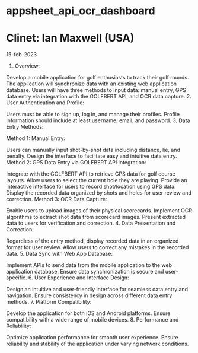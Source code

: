 # appsheet_api_ocr_dashboard
# Clinet: Ian Maxwell (USA) 
15-feb-2023
1. Overview:

Develop a mobile application for golf enthusiasts to track their golf rounds.
The application will synchronize data with an existing web application database.
Users will have three methods to input data: manual entry, GPS data entry via integration with the GOLFBERT API, and OCR data capture.
2. User Authentication and Profile:

Users must be able to sign up, log in, and manage their profiles.
Profile information should include at least username, email, and password.
3. Data Entry Methods:

Method 1: Manual Entry:

Users can manually input shot-by-shot data including distance, lie, and penalty.
Design the interface to facilitate easy and intuitive data entry.
Method 2: GPS Data Entry via GOLFBERT API Integration:

Integrate with the GOLFBERT API to retrieve GPS data for golf course layouts.
Allow users to select the current hole they are playing.
Provide an interactive interface for users to record shot/location using GPS data.
Display the recorded data organized by shots and holes for user review and correction.
Method 3: OCR Data Capture:

Enable users to upload images of their physical scorecards.
Implement OCR algorithms to extract shot data from scorecard images.
Present extracted data to users for verification and correction.
4. Data Presentation and Correction:

Regardless of the entry method, display recorded data in an organized format for user review.
Allow users to correct any mistakes in the recorded data.
5. Data Sync with Web App Database:

Implement APIs to send data from the mobile application to the web application database.
Ensure data synchronization is secure and user-specific.
6. User Experience and Interface Design:

Design an intuitive and user-friendly interface for seamless data entry and navigation.
Ensure consistency in design across different data entry methods.
7. Platform Compatibility:

Develop the application for both iOS and Android platforms.
Ensure compatibility with a wide range of mobile devices.
8. Performance and Reliability:

Optimize application performance for smooth user experience.
Ensure reliability and stability of the application under varying network conditions.
